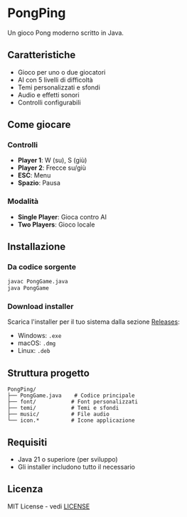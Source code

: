 # PongPing

Un gioco Pong moderno scritto in Java.

## Caratteristiche

- Gioco per uno o due giocatori
- AI con 5 livelli di difficoltà
- Temi personalizzati e sfondi
- Audio e effetti sonori
- Controlli configurabili

## Come giocare

### Controlli
- **Player 1**: W (su), S (giù)
- **Player 2**: Frecce su/giù
- **ESC**: Menu
- **Spazio**: Pausa

### Modalità
- **Single Player**: Gioca contro AI
- **Two Players**: Gioco locale

## Installazione

### Da codice sorgente
```bash
javac PongGame.java
java PongGame
```

### Download installer
Scarica l'installer per il tuo sistema dalla sezione [Releases](../../releases/latest):
- Windows: `.exe`
- macOS: `.dmg` 
- Linux: `.deb`

## Struttura progetto

```
PongPing/
├── PongGame.java    # Codice principale
├── font/           # Font personalizzati
├── temi/           # Temi e sfondi
├── music/          # File audio
└── icon.*          # Icone applicazione
```

## Requisiti

- Java 21 o superiore (per sviluppo)
- Gli installer includono tutto il necessario

## Licenza

MIT License - vedi [LICENSE](LICENSE)